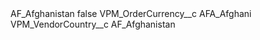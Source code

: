 <?xml version="1.0" encoding="UTF-8"?>
<CustomMetadata xmlns="http://soap.sforce.com/2006/04/metadata" xmlns:xsi="http://www.w3.org/2001/XMLSchema-instance" xmlns:xsd="http://www.w3.org/2001/XMLSchema">
    <label>AF_Afghanistan</label>
    <protected>false</protected>
    <values>
        <field>VPM_OrderCurrency__c</field>
        <value xsi:type="xsd:string">AFA_Afghani</value>
    </values>
    <values>
        <field>VPM_VendorCountry__c</field>
        <value xsi:type="xsd:string">AF_Afghanistan</value>
    </values>
</CustomMetadata>
